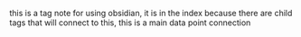 this is a tag note for using obsidian, it is in the index because there are child tags that will connect to this, this is a main data point connection

